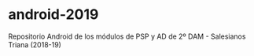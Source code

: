 # android-2019
Repositorio Android de los módulos de PSP y AD de 2º DAM - Salesianos Triana (2018-19)
